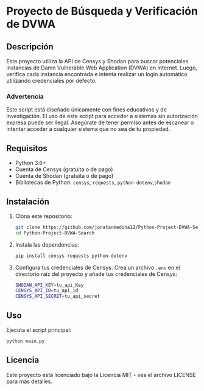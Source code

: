 # Proyecto de Búsqueda y Verificación de DVWA

## Descripción
Este proyecto utiliza la API de Censys y Shodan para buscar potenciales instancias de Damn Vulnerable Web Application (DVWA) en Internet. Luego, verifica cada instancia encontrada e intenta realizar un login automático utilizando credenciales por defecto.

### Advertencia
Este script está diseñado únicamente con fines educativos y de investigación. El uso de este script para acceder a sistemas sin autorización expresa puede ser ilegal. Asegúrate de tener permiso antes de escanear o intentar acceder a cualquier sistema que no sea de tu propiedad.

## Requisitos

- Python 3.6+
- Cuenta de Censys (gratuita o de pago)
- Cuenta de Shodan (gratuita o de pago)
- Bibliotecas de Python: `censys`, `requests`, `python-dotenv`,`shodan`

## Instalación

1. Clona este repositorio:
    ```bash
    git clone https://github.com/jonatanmedina12/Python-Project-DVWA-Search.git
    cd Python-Project-DVWA-Search
    ```

2. Instala las dependencias:
    ```bash
    pip install censys requests python-dotenv
    ```

3. Configura tus credenciales de Censys:
    Crea un archivo `.env` en el directorio raíz del proyecto y añade tus credenciales de Censys:
    ```bash
    SHODAN_API_KEY=tu_api_Key
    CENSYS_API_ID=tu_api_id
    CENSYS_API_SECRET=tu_api_secret
    ```

## Uso

Ejecuta el script principal:
```bash
python main.py
```
## Licencia
Este proyecto está licenciado bajo la Licencia MIT - vea el archivo LICENSE para más detalles.
